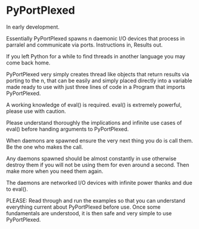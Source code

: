 # PyPortPlexed

In early development.

Essentially PyPortPlexed spawns n daemonic I/O devices that process in parralel
and communicate via ports. Instructions in, Results out.

If you left Python for a while to find threads in another language you may come
back home.

PyPortPlexed very simply creates thread like objects that return results via porting
to the n, that can be easily and simply placed directly into a variable made ready to
use with just three lines of code in a Program that imports PyPortPlexed.

A working knowledge of eval() is required. eval() is extremely powerful, please use
with caution.

Please understand thoroughly the implications and infinite use cases of eval()
before handing arguments to PyPortPlexed.

When daemons are spawned ensure the very next thing you do is call them. Be the
one who makes the call.

Any daemons spawned should be almost constantly in use otherwise destroy them if
you will not be using them for even around a second. Then make more when you need
them again.

The daemons are networked I/O devices with infinite power thanks and due to eval().

PLEASE: Read through and run the examples so that you can understand everything
current about PyPortPlexed before use. Once some fundamentals are understood,
it is then safe and very simple to use PyPortPlexed.
